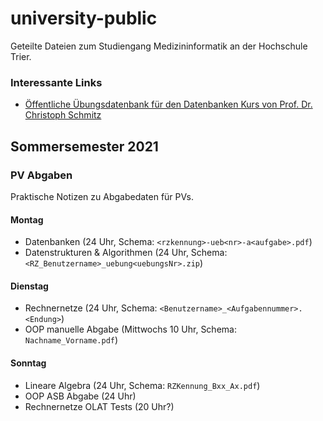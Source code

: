 # university-public

Geteilte Dateien zum Studiengang Medizininformatik an der Hochschule Trier.

### Interessante Links

* [Öffentliche Übungsdatenbank für den Datenbanken Kurs von Prof. Dr. Christoph Schmitz](ss-2021/datenbanken/uebungs-datenbank)

## Sommersemester 2021

### PV Abgaben

Praktische Notizen zu Abgabedaten für PVs.

#### Montag

* Datenbanken (24 Uhr, Schema: `<rzkennung>-ueb<nr>-a<aufgabe>.pdf`)
* Datenstrukturen & Algorithmen (24 Uhr, Schema: `<RZ_Benutzername>_uebung<uebungsNr>.zip`)

#### Dienstag

* Rechnernetze (24 Uhr, Schema: `<Benutzername>_<Aufgabennummer>.<Endung>`)
* OOP manuelle Abgabe (Mittwochs 10 Uhr, Schema: `Nachname_Vorname.pdf`)

#### Sonntag

* Lineare Algebra (24 Uhr, Schema: `RZKennung_Bxx_Ax.pdf`)
* OOP ASB Abgabe (24 Uhr)
* Rechnernetze OLAT Tests (20 Uhr?)